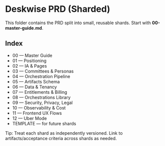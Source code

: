 # Deskwise PRD (Sharded)


This folder contains the PRD split into small, reusable shards. Start with **00-master-guide.md**.


## Index
- 00 — Master Guide
- 01 — Positioning
- 02 — IA & Pages
- 03 — Committees & Personas
- 04 — Orchestration Pipeline
- 05 — Artifacts Schema
- 06 — Data & Tenancy
- 07 — Entitlements & Billing
- 08 — Orchestrations Library
- 09 — Security, Privacy, Legal
- 10 — Observability & Cost
- 11 — Frontend UX Flows
- 12 — Uber Mode
- TEMPLATE — for future shards


Tip: Treat each shard as independently versioned. Link to artifacts/acceptance criteria across shards as needed.
